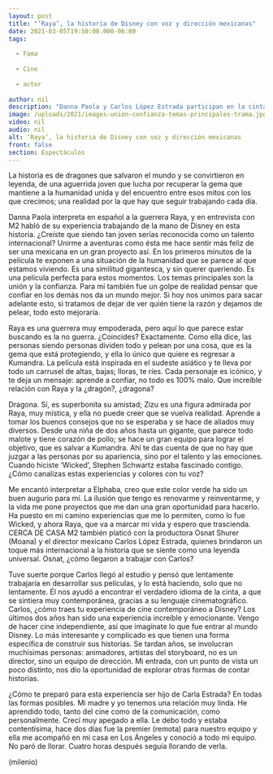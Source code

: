 ```yaml
---
layout: post
title: "‘Raya’, la historia de Disney con voz y dirección mexicanas"
date: 2021-03-05T19:50:00.000-06:00
tags:
  
  - Fama
  
  - Cine
  
  - actor
  
author: nil
description: "Danna Paola y Carlos López Estrada participan en la cinta que hoy llega a los cines y a Disney+. "
image: /uploads/2021/images-union-confianza-temas-principales-trama.jpg
video: nil
audio: nil
alt: ‘Raya’, la historia de Disney con voz y dirección mexicanas
front: false
section: Espectáculos
---
```


La historia es de dragones que salvaron el mundo y se convirtieron en leyenda, de una aguerrida joven que lucha por recuperar la gema que mantiene a la humanidad unida y del encuentro entre esos mitos con los que crecimos; una realidad por la que hay que seguir trabajando cada día. 

Danna Paola interpreta en español a la guerrera Raya, y en entrevista con M2 habló de su experiencia trabajando de la mano de Disney en esta historia. ¿Creíste que siendo tan joven serías reconocida como un talento internacional? Unirme a aventuras como ésta me hace sentir más feliz de ser una mexicana en un gran proyecto así. En los primeros minutos de la película te exponen a una situación de la humanidad que se parece al que estamos viviendo. Es una similitud gigantesca, y sin querer queriendo. Es una película perfecta para estos momentos. Los temas principales son la unión y la confianza. Para mí también fue un golpe de realidad pensar que confiar en los demás nos da un mundo mejor. Si hoy nos unimos para sacar adelante esto, si tratamos de dejar de ver quién tiene la razón y dejamos de pelear, todo esto mejoraría. 

Raya es una guerrera muy empoderada, pero aquí lo que parece estar buscando es la no guerra. ¿Coincides? Exactamente. Como ella dice, las personas siendo personas dividen todo y pelean por una cosa, que es la gema que está protegiendo, y ella lo único que quiere es regresar a Kumandra. La película está inspirada en el sudeste asiático y te lleva por todo un carrusel de altas, bajas; lloras, te ríes. Cada personaje es icónico, y te deja un mensaje: aprende a confiar, no todo es 100% malo. Que increíble relación con Raya y la ¿dragón?, ¿dragona? 

Dragona. Sí, es superbonita su amistad; Zizu es una figura admirada por Raya, muy mística, y ella no puede creer que se vuelva realidad. Aprende a tomar los buenos consejos que no se esperaba y se hace de aliados muy diversos. Desde una niña de dos años hasta un gigante, que parece todo malote y tiene corazón de pollo; se hace un gran equipo para lograr el objetivo, que es salvar a Kumandra. Ahí te das cuenta de que no hay que juzgar a las personas por su apariencia, sino por el talento y las emociones. Cuando hiciste ‘Wicked’, Stephen Schwartz estaba fascinado contigo. ¿Cómo canalizas estas experiencias y colores con tu voz? 

Me encantó interpretar a Elphaba, creo que este color verde ha sido un buen augurio para mí. La ilusión que tengo es renovarme y reinventarme, y la vida me pone proyectos que me dan una gran oportunidad para hacerlo. Ha puesto en mi camino experiencias que me lo permiten, como lo fue Wicked, y ahora Raya, que va a marcar mi vida y espero que trascienda.  CERCA DE CASA    M2 también platicó con la productora Osnat Shurer (Moana) y el director mexicano Carlos López Estrada, quienes brindaron un toque más internacional a la historia que se siente como una leyenda universal. Osnat, ¿cómo llegaron a trabajar con Carlos? 

Tuve suerte porque Carlos llegó al estudio y pensó que lentamente trabajaría en desarrollar sus películas, y lo está haciendo, solo que no lentamente. Él nos ayudó a encontrar el verdadero idioma de la cinta, a que se sintiera muy contemporánea, gracias a su lenguaje cinematográfico. Carlos, ¿cómo traes tu experiencia de cine contemporáneo a Disney? Los últimos dos años han sido una experiencia increíble y emocionante. Vengo de hacer cine independiente, así que imagínate lo que fue entrar al mundo Disney. Lo más interesante y complicado es que tienen una forma específica de construir sus historias. Se tardan años, se involucran muchísimas personas: animadores, artistas del storyboard, no es un director, sino un equipo de dirección. Mi entrada, con un punto de vista un poco distinto, nos dio la oportunidad de explorar otras formas de contar historias. 

¿Cómo te preparó para esta experiencia ser hijo de Carla Estrada? En todas las formas posibles. Mi madre y yo tenemos una relación muy linda. He aprendido todo, tanto del cine como de la comunicación, como personalmente. Crecí muy apegado a ella. Le debo todo y estaba contentísima, hace dos días fue la premier (remota) para nuestro equipo y ella me acompañó en mi casa en Los Ángeles y conoció a todo mi equipo. No paró de llorar. Cuatro horas después seguía llorando de verla. 

(milenio)